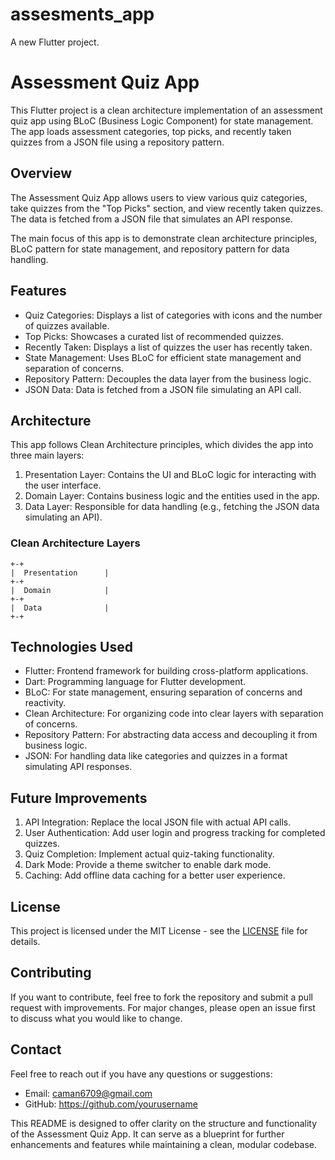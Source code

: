 # assesments_app

A new Flutter project.

# Assessment Quiz App

This Flutter project is a clean architecture implementation of an assessment quiz app using BLoC (Business Logic Component) for state management. The app loads assessment categories, top picks, and recently taken quizzes from a JSON file using a repository pattern.

## Overview

The Assessment Quiz App allows users to view various quiz categories, take quizzes from the "Top Picks" section, and view recently taken quizzes. The data is fetched from a JSON file that simulates an API response.

The main focus of this app is to demonstrate clean architecture principles, BLoC pattern for state management, and repository pattern for data handling.


## Features

- Quiz Categories: Displays a list of categories with icons and the number of quizzes available.
- Top Picks: Showcases a curated list of recommended quizzes.
- Recently Taken: Displays a list of quizzes the user has recently taken.
- State Management: Uses BLoC for efficient state management and separation of concerns.
- Repository Pattern: Decouples the data layer from the business logic.
- JSON Data: Data is fetched from a JSON file simulating an API call.


## Architecture

This app follows Clean Architecture principles, which divides the app into three main layers:

1. Presentation Layer: Contains the UI and BLoC logic for interacting with the user interface.
2. Domain Layer: Contains business logic and the entities used in the app.
3. Data Layer: Responsible for data handling (e.g., fetching the JSON data simulating an API).

### Clean Architecture Layers

```
+-+
|  Presentation      |
+-+
|  Domain            |
+-+
|  Data              |
+-+
```

## Technologies Used

- Flutter: Frontend framework for building cross-platform applications.
- Dart: Programming language for Flutter development.
- BLoC: For state management, ensuring separation of concerns and reactivity.
- Clean Architecture: For organizing code into clear layers with separation of concerns.
- Repository Pattern: For abstracting data access and decoupling it from business logic.
- JSON: For handling data like categories and quizzes in a format simulating API responses.



## Future Improvements

1. API Integration: Replace the local JSON file with actual API calls.
2. User Authentication: Add user login and progress tracking for completed quizzes.
3. Quiz Completion: Implement actual quiz-taking functionality.
4. Dark Mode: Provide a theme switcher to enable dark mode.
5. Caching: Add offline data caching for a better user experience.



## License

This project is licensed under the MIT License - see the [LICENSE](LICENSE) file for details.



## Contributing

If you want to contribute, feel free to fork the repository and submit a pull request with improvements. For major changes, please open an issue first to discuss what you would like to change.



## Contact

Feel free to reach out if you have any questions or suggestions:

- Email: caman6709@gmail.com
- GitHub: https://github.com/yourusername



This README is designed to offer clarity on the structure and functionality of the Assessment Quiz App. It can serve as a blueprint for further enhancements and features while maintaining a clean, modular codebase.


